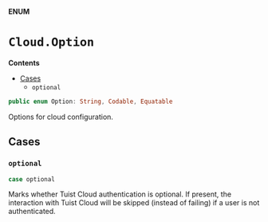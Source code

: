 **ENUM**

# `Cloud.Option`

**Contents**

- [Cases](#cases)
  - `optional`

```swift
public enum Option: String, Codable, Equatable
```

Options for cloud configuration.

## Cases
### `optional`

```swift
case optional
```

Marks whether Tuist Cloud authentication is optional.
If present, the interaction with Tuist Cloud will be skipped (instead of failing) if a user is not authenticated.
